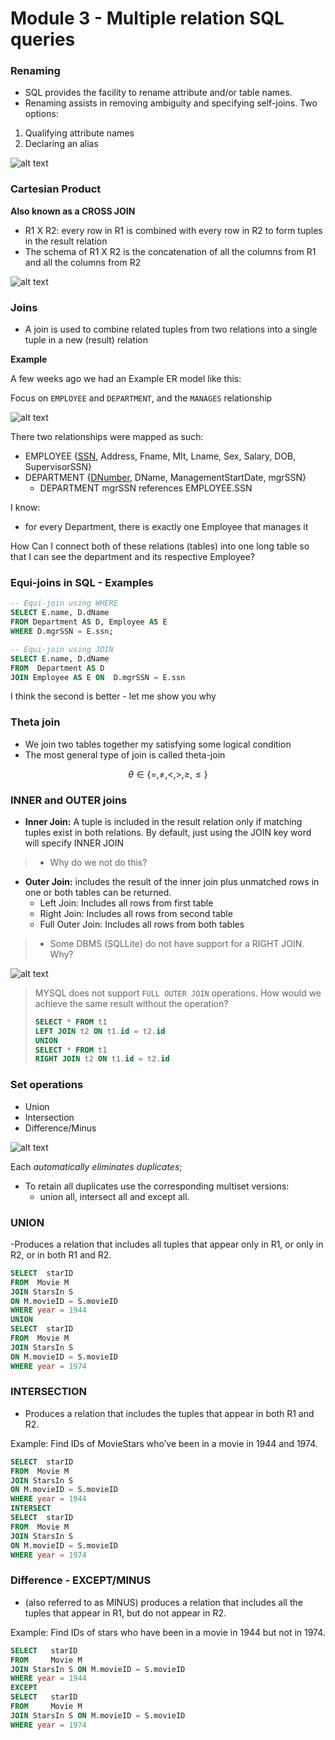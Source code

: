 # Module 3 - Multiple relation SQL queries

### Renaming
- SQL provides the facility to rename attribute and/or table names.
- Renaming assists in removing ambiguity and specifying self-joins.
Two options:
1. Qualifying attribute names
2. Declaring an alias

![alt text](assets\IMG68.PNG)

### Cartesian Product

**Also known as a CROSS JOIN**
- R1 X R2: every row in R1 is combined with every row in R2 to form tuples in the result relation
- The schema of R1 X R2 is the concatenation of all the columns from R1 and all the columns from R2

![alt text](assets\IMG69.PNG)

### Joins
- A join is used to combine related tuples from two relations into a single tuple in a new (result) relation

**Example**

A few weeks ago we had an Example ER model like this:

Focus on ``EMPLOYEE`` and ``DEPARTMENT``, and the ``MANAGES`` relationship


![alt text](assets\IMG67.PNG)

There two relationships were mapped as such:


- EMPLOYEE {<u>SSN</u>, Address, Fname, MIt, Lname, Sex, Salary, DOB, SupervisorSSN}
- DEPARTMENT {<u>DNumber</u>, DName, ManagementStartDate, mgrSSN}
  - DEPARTMENT mgrSSN references EMPLOYEE.SSN

I know:
  - for every Department, there is exactly one Employee that manages it

How Can I connect both of these relations (tables) into one long table so that I can see the department and its respective Employee?


### Equi-joins in SQL - Examples

```SQL
-- Equi-join using WHERE
SELECT E.name, D.dName
FROM Department AS D, Employee AS E
WHERE D.mgrSSN = E.ssn;

-- Equi-join using JOIN
SELECT E.name, D.dName
FROM  Department AS D
JOIN Employee AS E ON  D.mgrSSN = E.ssn
```

I think the second is better - let me show you why


### Theta join 

- We join two tables together my satisfying some logical condition
- The most general type of join is called theta-join

$$ \theta \in \{ =, \ne,  <, >, \ge, \le \}$$


### INNER and OUTER joins

- **Inner Join:** A tuple is included in the result relation only if matching tuples exist in both relations. By default, just using the JOIN key word will specify INNER JOIN
> - Why do we not do this?


- **Outer Join:** includes the result of the inner join plus unmatched rows in one or both tables can be returned.
  - Left Join: Includes all rows from first table
  - Right Join: Includes all rows from second table
  - Full Outer Join: Includes all rows from both tables

> - Some DBMS (SQLLite) do not have support for a RIGHT JOIN. Why?


![alt text](assets\IMG70.PNG)

> MYSQL does not support ``FULL OUTER JOIN`` operations. How would we achieve the same result without the operation?
>
> ```SQL
> SELECT * FROM t1
> LEFT JOIN t2 ON t1.id = t2.id
> UNION
> SELECT * FROM t1
> RIGHT JOIN t2 ON t1.id = t2.id
> ```


### Set operations
- Union
- Intersection
- Difference/Minus


![alt text](assets\IMG71.PNG)


Each *automatically eliminates duplicates*; 
- To retain all duplicates use the corresponding multiset versions:
  - union all, intersect all and except all.

### UNION

-Produces a relation that includes all tuples that appear only in R1, or only in R2, or in both R1 and R2.

```SQL
SELECT  starID
FROM  Movie M
JOIN StarsIn S 
ON M.movieID = S.movieID
WHERE year = 1944
UNION
SELECT  starID
FROM  Movie M
JOIN StarsIn S 
ON M.movieID = S.movieID
WHERE year = 1974
```

### INTERSECTION

- Produces a relation that includes the tuples that 
appear in both R1 and R2.

Example: Find IDs of MovieStars who’ve been in a movie in 1944 and 1974.

```SQL
SELECT  starID
FROM  Movie M
JOIN StarsIn S 
ON M.movieID = S.movieID
WHERE year = 1944
INTERSECT
SELECT  starID
FROM  Movie M
JOIN StarsIn S 
ON M.movieID = S.movieID
WHERE year = 1974
```

### Difference - EXCEPT/MINUS
- (also referred to as MINUS) produces a relation that includes all the tuples that appear in R1, but do not appear in R2.

Example: Find IDs of stars who have been in a movie in 1944 but not in 1974.

```SQL
SELECT   starID
FROM     Movie M
JOIN StarsIn S ON M.movieID = S.movieID
WHERE year = 1944
EXCEPT
SELECT   starID
FROM     Movie M
JOIN StarsIn S ON M.movieID = S.movieID
WHERE year = 1974
```

